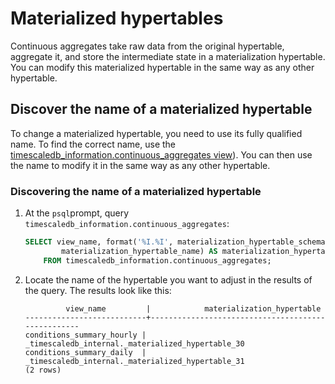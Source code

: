 # Materialized hypertables
Continuous aggregates take raw data from the original hypertable, aggregate it,
and store the intermediate state in a materialization hypertable. You can modify
this materialized hypertable in the same way as any other hypertable.

## Discover the name of a materialized hypertable
To change a materialized hypertable, you need to use its fully qualified
name. To find the correct name, use the
[timescaledb_information.continuous_aggregates view][api-continuous-aggregates-info]).
You can then use the name to modify it in the same way as any other hypertable.

<procedure>

### Discovering the name of a materialized hypertable
1.  At the `psql`prompt, query `timescaledb_information.continuous_aggregates`:
    ```sql
    SELECT view_name, format('%I.%I', materialization_hypertable_schema,
            materialization_hypertable_name) AS materialization_hypertable
        FROM timescaledb_information.continuous_aggregates;
    ```
1.  Locate the name of the hypertable you want to adjust in the results of the
    query. The results look like this:
    ```
             view_name         |            materialization_hypertable
    ---------------------------+---------------------------------------------------
    conditions_summary_hourly | _timescaledb_internal._materialized_hypertable_30
    conditions_summary_daily  | _timescaledb_internal._materialized_hypertable_31
    (2 rows)
    ```

</procedure>

[api-continuous-aggregates-info]: /api/:currentVersion:/informational-views/continuous_aggregates/

